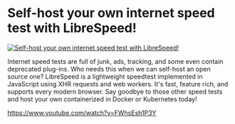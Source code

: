 # Self-host your own internet speed test with LibreSpeed!


[![Self-host your own internet speed test with LibreSpeed!](https://img.youtube.com/vi/FWhsEsh1P3Y/0.jpg)](https://www.youtube.com/watch?v=FWhsEsh1P3Y "Self-host your own internet speed test with LibreSpeed!")

Internet speed tests are full of junk, ads, tracking, and some even contain deprecated plug-ins.  Who needs this when we can self-host an open source one?  LibreSpeed is a lightweight speedtest implemented in JavaScript using XHR requests and web workers.  It's fast, feature rich, and supports every modern browser.  Say goodbye to those other speed tests and host your own containerized in Docker or Kubernetes today!


https://www.youtube.com/watch?v=FWhsEsh1P3Y


